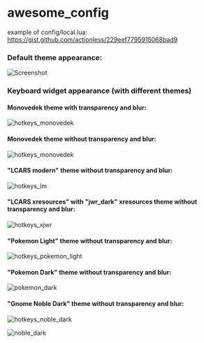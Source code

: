awesome_config
==============

example of config/local.lua: https://gist.github.com/actionless/229eef7795915068bad9

### Default theme appearance:

![Screenshot](http://fc08.deviantart.net/fs70/f/2014/213/7/0/monovedek_set_____by_actionless-d7sr317.png "Screenshot")

### Keyboard widget appearance (with different themes)

#### Monovedek theme with transparency and blur:

![hotkeys_monovedek](http://i.imgur.com/auQdZC5.png "hotkeys_monovedek")

#### Monovedek theme without transparency and blur:

![hotkeys_monovedek](http://i.imgur.com/ygsVm7E.png "hotkeys_monovedek")

#### "LCARS modern" theme without transparency and blur:

![hotkeys_lm](http://i.imgur.com/t6XRD7m.png "hotkeys_lm")

#### "LCARS xresources" with "jwr_dark" xresources theme without transparency and blur:

![hotkeys_xjwr](http://i.imgur.com/y4o3vY0.png "hotkeys_xjwr")

#### "Pokemon Light" theme without transparency and blur:

![hotkeys_pokemon_light](http://i.imgur.com/hgijuIo.png "hotkeys_pokemon_light")

#### "Pokemon Dark" theme without transparency and blur:

![pokemon_dark](http://i.imgur.com/BWnzpfh.png?1 "pokemon_dark")

#### "Gnome Noble Dark" theme without transparency and blur:

![hotkeys_noble_dark](http://i.imgur.com/XfpBqrV.png "hotkeys_noble_dark")

![noble_dark](http://i.imgur.com/AXGAT3Q.png "noble_dark")


